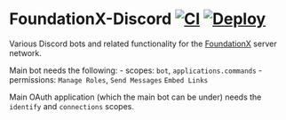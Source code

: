 # FoundationX-Discord [![CI](https://github.com/NachoToast/FoundationX-Discord/actions/workflows/node.js.ci.yml/badge.svg)](https://github.com/NachoToast/FoundationX-Discord/actions/workflows/node.js.ci.yml) [![Deploy](https://github.com/NachoToast/FoundationX-Discord/actions/workflows/deploy.yml/badge.svg)](https://github.com/NachoToast/FoundationX-Discord/actions/workflows/deploy.yml)

Various Discord bots and related functionality for the [FoundationX](https://foundationxservers.com) server network.

Main bot needs the following:
    - scopes: `bot`, `applications.commands`
    - permissions: `Manage Roles`, `Send Messages` `Embed Links` 

Main OAuth application (which the main bot can be under) needs the `identify` and `connections` scopes.

